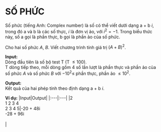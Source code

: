 # SỐ PHỨC
Số phức (tiếng Anh: Complex number) là số có thể viết dưới dạng a + b $i$, trong đó a và b là các số thực, $i$ là đơn vị ảo, với $i^2 = -1$. Trong biểu thức này, số a gọi là phần thực, b gọi là phần ảo của số phức.

Cho hai số phức $A$, $B$. Viết chương trình tính giá trị $(A+B)^2$.

**Input:** <br />
Dòng đầu tiên là số bộ test T (T $\leqslant 100$). <br />
T dòng tiếp theo, mỗi dòng gồm 4 số lần lượt là phần thực và phần ảo của số phức $A$ và số phức $B$ với $-10^2 \leqslant$ phần thực, phần ảo $\leqslant 10^2$.

**Output:** <br />
Kết quả của hai phép tính theo định dạng a + b $i$.

**Ví dụ:**
|Input|Output|
|:---|:---|
|2<br>1 2 3 4<br>2 3 4 5|-20 + 48i<br>-28 + 96i<br><br>|
